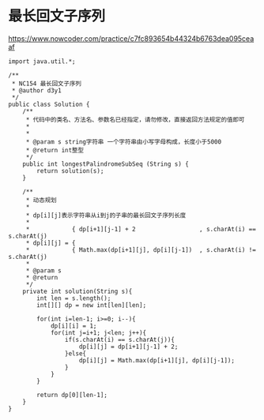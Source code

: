 # 最长回文子序列
https://www.nowcoder.com/practice/c7fc893654b44324b6763dea095ceaaf

    import java.util.*;
    
    /**
     * NC154 最长回文子序列
     * @author d3y1
     */
    public class Solution {
        /**
         * 代码中的类名、方法名、参数名已经指定，请勿修改，直接返回方法规定的值即可
         *
         *
         * @param s string字符串 一个字符串由小写字母构成，长度小于5000
         * @return int整型
         */
        public int longestPalindromeSubSeq (String s) {
            return solution(s);
        }
    
        /**
         * 动态规划
         *
         * dp[i][j]表示字符串从i到j的子串的最长回文子序列长度
         *
         *            { dp[i+1][j-1] + 2                  , s.charAt(i) == s.charAt(j)
         * dp[i][j] = {
         *            { Math.max(dp[i+1][j], dp[i][j-1])  , s.charAt(i) != s.charAt(j)
         *
         * @param s
         * @return
         */
        private int solution(String s){
            int len = s.length();
            int[][] dp = new int[len][len];
    
            for(int i=len-1; i>=0; i--){
                dp[i][i] = 1;
                for(int j=i+1; j<len; j++){
                    if(s.charAt(i) == s.charAt(j)){
                        dp[i][j] = dp[i+1][j-1] + 2;
                    }else{
                        dp[i][j] = Math.max(dp[i+1][j], dp[i][j-1]);
                    }
                }
            }
    
            return dp[0][len-1];
        }
    }
    


